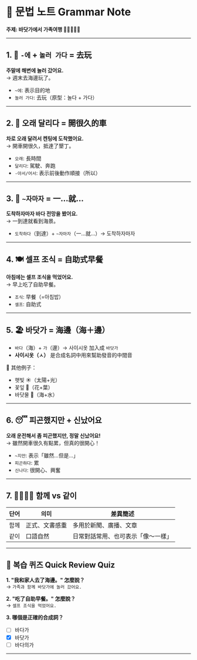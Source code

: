 # 📘 문법 노트 Grammar Note  
**주제: 바닷가에서 가족여행 🌊👨‍👩‍👧‍👦**

---

## 1. 📍 `-에` + `놀러 가다` = 去玩  

**주말에 해변에 놀러 갔어요.**  
→ 週末去海邊玩了。  

- `~에`: 表示目的地  
- `놀러 가다`: 去玩（原型：놀다 + 가다）

---

## 2. 🚗 오래 달리다 = 開很久的車  

**차로 오래 달려서 켄팅에 도착했어요.**  
→ 開車開很久，抵達了墾丁。  

- `오래`: 長時間  
- `달리다`: 駕駛、奔跑  
- `-아서/어서`: 表示前後動作順接（所以）

---

## 3. 🏨 `~자마자` = 一...就...  

**도착하자마자 바다 전망을 봤어요.**  
→ 一到達就看到海景。  

- `도착하다`（到達）+ `~자마자`（一...就...）→ 도착하자마자

---

## 4. 🍽️ 셀프 조식 = 自助式早餐  

**아침에는 셀프 조식을 먹었어요.**  
→ 早上吃了自助早餐。  

- `조식`: 早餐（=아침밥）  
- `셀프`: 自助式

---

## 5. 🏖️ 바닷가 = 海邊（海＋邊）  

- `바다`（海）+ `가`（邊）→ 사이시옷 加入成 `바닷가`  
- **사이시옷（ㅅ）** 是合成名詞中用來幫助發音的中間音  

📎 其他例子：  
- 햇빛 ☀️（太陽+光）  
- 꽃잎 🌸（花+葉）  
- 바닷물 🌊（海+水）

---

## 6. 😴 피곤했지만 + 신났어요  

**오래 운전해서 좀 피곤했지만, 정말 신났어요!**  
→ 雖然開車很久有點累，但真的很開心！  

- `~지만`: 表示「雖然...但是...」  
- `피곤하다`: 累  
- `신나다`: 很開心、興奮

---

## 7. 👨‍👩‍👧‍👦 함께 vs 같이  

| 단어     | 의미           | 差異簡述                            |
|----------|----------------|-------------------------------------|
| 함께     | 正式、文書感重 | 多用於新聞、廣播、文章               |
| 같이     | 口語自然       | 日常對話常用、也可表示「像〜一樣」   |

---

## 📝 복습 퀴즈 Quick Review Quiz  

**1. "我和家人去了海邊。" 怎麼說？**  
→ `가족과 함께 바닷가에 놀러 갔어요.`

**2. "吃了自助早餐。" 怎麼說？**  
→ `셀프 조식을 먹었어요.`

**3. 哪個是正確的合成詞？**  
- [ ] 바다가  
- [x] 바닷가  
- [ ] 바다의가  

---
